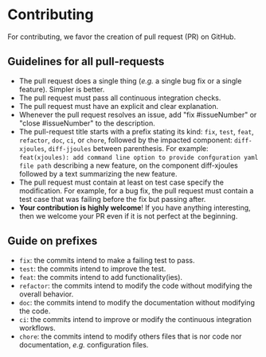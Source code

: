 # Contributing

For contributing, we favor the creation of pull request (PR) on GitHub.

## Guidelines for all pull-requests

* The pull request does a single thing (_e.g._ a single bug fix or a single feature). Simpler is better.
* The pull request must pass all continuous integration checks.
* The pull request must have an explicit and clear explanation.
* Whenever the pull request resolves an issue, add "fix #issueNumber" or "close #issueNumber" to the description.
* The pull-request title starts with a prefix stating its kind: `fix`, `test`, `feat`, `refactor`, `doc`, `ci`, or `chore`, followed by the impacted component: `diff-xjoules`, `diff-jjoules` between parenthesis. For example: `feat(xjoules): add command line option to provide confguration yaml file path` describing a new feature, on the component diff-xjoules followed by a text summarizing the new feature.
* The pull request must contain at least on test case specify the modification. 
  For example, for a bug fix, the pull request must contain a test case that was failing before the fix but passing after.     
* **Your contribution is highly welcome**! If you have anything interesting, then we welcome your PR even if it is not perfect at the beginning.

## Guide on prefixes

- `fix`: the commits intend to make a failing test to pass.
- `test`: the commits intend to improve the test.
- `feat`: the commits intend to add functionality(ies).
- `refactor`: the commits intend to modify the code without modifying the overall behavior.
- `doc`: the commits intend to modify the documentation without modifying the code.
- `ci`: the commits intend to improve or modify the continuous integration workflows.
- `chore`: the commits intend to modify others files that is nor code nor documentation, _e.g._ configuration files.
